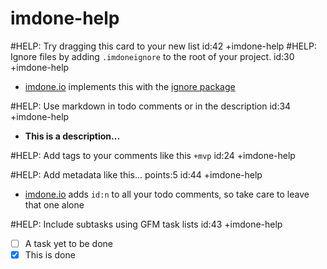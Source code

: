 imdone-help
====
#HELP: Try dragging this card to your new list id:42 +imdone-help
#HELP: Ignore files by adding `.imdoneignore` to the root of your project. id:30 +imdone-help
- [imdone.io](https://imdone.io) implements this with the [ignore package](https://www.npmjs.com/package/ignore)

#HELP: Use markdown in todo comments or in the description id:34 +imdone-help
- **This is a description...**

#HELP: Add tags to your comments like this `+mvp` id:24 +imdone-help

#HELP: Add metadata like this... points:5 id:44 +imdone-help
- [imdone.io](https://imdone.io) adds `id:n` to all your todo comments, so take care to leave that one alone

#HELP: Include subtasks using GFM task lists id:43 +imdone-help
- [ ] A task yet to be done
- [x] This is done
